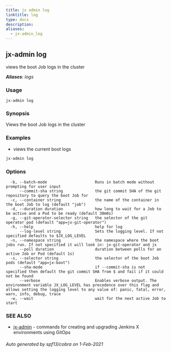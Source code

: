 ```yaml
---
title: jx admin log
linktitle: log
type: docs
description: 
aliases:
  - jx-admin_log
---
```


## jx-admin log

views the boot Job logs in the cluster

***Aliases**: logs*

### Usage

```
jx-admin log
```

### Synopsis

Views the boot Job logs in the cluster

### Examples

  * views the current boot logs
  
  ```bash
  jx-admin log
  ```

### Options

```
  -b, --batch-mode                     Runs in batch mode without prompting for user input
      --commit-sha string              the git commit SHA of the git repository to query the boot Job for
  -c, --container string               the name of the container in the boot Job to log (default "job")
  -d, --duration duration              how long to wait for a Job to be active and a Pod to be ready (default 30m0s)
  -g, --git-operator-selector string   the selector of the git operator pod (default "app=jx-git-operator")
  -h, --help                           help for log
      --log-level string               Sets the logging level. If not specified defaults to $JX_LOG_LEVEL
  -n, --namespace string               the namespace where the boot jobs run. If not specified it will look in: jx-git-operator and jx
      --poll duration                  duration between polls for an active Job or Pod (default 1s)
  -s, --selector string                the selector of the boot Job pods (default "app=jx-boot")
      --sha-mode                       if --commit-sha is not specified then default the git commit SHA from $ and fail if it could not be found
      --verbose                        Enables verbose output. The environment variable JX_LOG_LEVEL has precedence over this flag and allows setting the logging level to any value of: panic, fatal, error, warn, info, debug, trace
  -w, --wait                           wait for the next active Job to start
```

### SEE ALSO

* [jx-admin](jx-admin)	 - commands for creating and upgrading Jenkins X environments using GitOps

###### Auto generated by spf13/cobra on 1-Feb-2021
